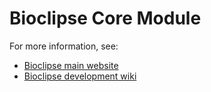 Bioclipse Core Module
=====================

For more information, see:

- [Bioclipse main website](http://bioclipse.net)
- [Bioclipse development wiki](http://wiki.bioclipse.net)
